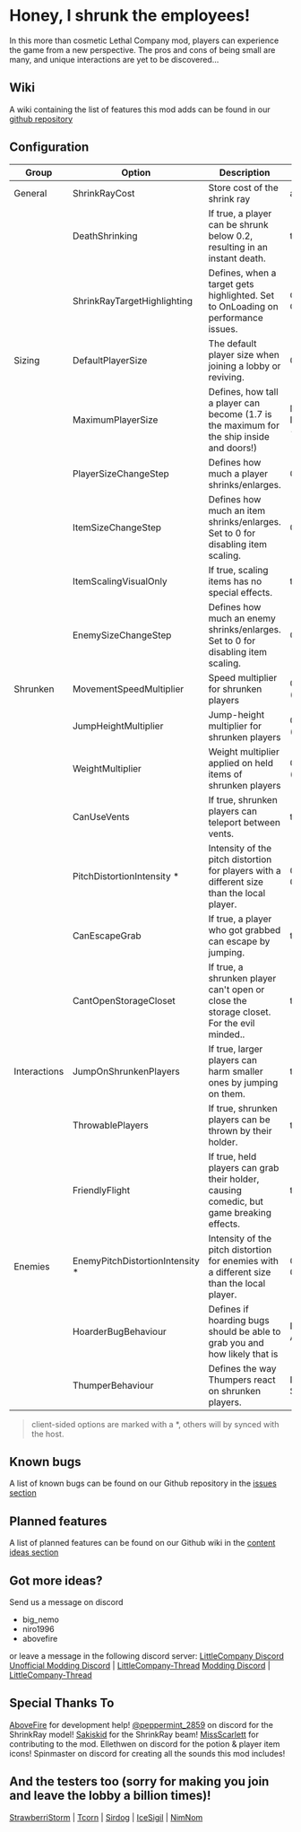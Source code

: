 # Honey, I shrunk the employees! #

In this more than cosmetic Lethal Company mod, players can experience the game from a new perspective. The pros and cons of being small are many, and unique interactions are yet to be discovered...

## Wiki ##
A wiki containing the list of features this mod adds can be found in our [github repository](https://github.com/MehimoNemo/LethalCompanyShrinkRay/wiki)

## Configuration ##
|  Group       |          Option                  |                           Description                                                      | Possible values                        | Default |
| ------------ | -------------------------------- | ------------------------------------------------------------------------------------------ | -------------------------------------- | ------- |
| General      | ShrinkRayCost                    | Store cost of the shrink ray                                                               | any number                             | 0 (BETA)|
|              | DeathShrinking                   | If true, a player can be shrunk below 0.2, resulting in an instant death.                  | true / false                           | false   |
|              | ShrinkRayTargetHighlighting      | Defines, when a target gets highlighted. Set to OnLoading on performance issues.           | Off, OnHit, OnLoading                  | OnHit   |
| Sizing       | DefaultPlayerSize                | The default player size when joining a lobby or reviving.                                  | 0.2 - 1.7                              | 1       |
|              | MaximumPlayerSize                | Defines, how tall a player can become (1.7 is the maximum for the ship inside and doors!)  | Max(1, DefaultPlayerSize) - any number | 1.7     |
|              | PlayerSizeChangeStep             | Defines how much a player shrinks/enlarges.                                                | 0.05 - 0.8                             | 0.4     |
|              | ItemSizeChangeStep               | Defines how much an item shrinks/enlarges. Set to 0 for disabling item scaling.            | 0 - 0.8                                | 0.5     |
|              | ItemScalingVisualOnly            | If true, scaling items has no special effects.                                             | true / false                           | false   |
|              | EnemySizeChangeStep              | Defines how much an enemy shrinks/enlarges. Set to 0 for disabling item scaling.           | 0 - 0.8                                | 0.5     |
| Shrunken     | MovementSpeedMultiplier          | Speed multiplier for shrunken players                                                      | 0.5 (slow) - 1.5 (fast)                | 1.3     |
|              | JumpHeightMultiplier             | Jump-height multiplier for shrunken players                                                | 0.5 (lower) - 2 (higher)               | 1.3     |
|              | WeightMultiplier                 | Weight multiplier applied on held items of shrunken players                                | 0.5 (lighter) - 2 (heavier)            | 1.5     |
|              | CanUseVents                      | If true, shrunken players can teleport between vents.                                      | true / false                           | true    |
|              | PitchDistortionIntensity \*      | Intensity of the pitch distortion for players with a different size than the local player. | 0 (unchanged) - 0.5 (strong pitch)     | 0.3     |
|              | CanEscapeGrab                    | If true, a player who got grabbed can escape by jumping.                                   | true / false                           | true    |
|              | CantOpenStorageCloset            | If true, a shrunken player can't open or close the storage closet. For the evil minded..   | true / false                           | false   |
| Interactions | JumpOnShrunkenPlayers            | If true, larger players can harm smaller ones by jumping on them.                          | true / false                           | true    |
|              | ThrowablePlayers                 | If true, shrunken players can be thrown by their holder.                                   | true / false                           | true    |
|              | FriendlyFlight                   | If true, held players can grab their holder, causing comedic, but game breaking effects.   | true / false                           | false   |
| Enemies      | EnemyPitchDistortionIntensity \* | Intensity of the pitch distortion for enemies with a different size than the local player. | 0 (unchanged) - 0.5 (strong pitch)     | 0.2     |
|              | HoarderBugBehaviour              | Defines if hoarding bugs should be able to grab you and how likely that is                 | Default, NoGrab, Addicted              | Default |
|              | ThumperBehaviour                 | Defines the way Thumpers react on shrunken players.	                                       | Default, One-Shot, Bumper              | Bumper  |
> client-sided options are marked with a \*, others will by synced with the host.

## Known bugs ##
A list of known bugs can be found on our Github repository in the [issues section](https://github.com/MehimoNemo/LethalCompanyShrinkRay/issues)

## Planned features ##
A list of planned features can be found on our Github wiki in the [content ideas section](https://github.com/MehimoNemo/LethalCompanyShrinkRay/wiki/Content-ideas)

## Got more ideas? ##
Send us a message on discord
+ big_nemo
+ niro1996
+ abovefire

or leave a message in the following discord server:
[LittleCompany Discord](https://discord.gg/63KdxhQ2Dn)
[Unofficial Modding Discord](https://discord.gg/nYcQFEpXfU) \| [LittleCompany-Thread](https://discord.com/channels/1169792572382773318/1190100786357743646)
[Modding Discord](https://discord.gg/nYcQFEpXfU) \| [LittleCompany-Thread](https://discord.com/channels/1168655651455639582/1206337352608256010)

## Special Thanks To
[AboveFire](https://github.com/AboveFire) for development help!
[@peppermint_2859](https://twitter.com/ItsJOEYthe) on discord for the ShrinkRay model!
[Sakiskid](https://github.com/Sakiskid) for the ShrinkRay beam!
[MissScarlett](https://github.com/QueenScarlett23) for contributing to the mod.
Ellethwen on discord for the potion & player item icons!
Spinmaster on discord for creating all the sounds this mod includes!


## And the testers too (sorry for making you join and leave the lobby a billion times)!
[StrawberriStorm](https://twitter.com/strawberristorm) | [Tcorn](https://twitter.com/TcorntheLazy) | [Sirdog](https://youtu.be/6ItPIiegBms?si=zH-Cf467VIOtVTMt) | [IceSigil](https://twitter.com/IceSigil) | [NimNom](https://www.twitch.tv/nimnom)


